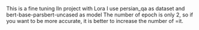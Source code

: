 This is a fine tuning lln project with Lora
I use persian_qa as dataset and bert-base-parsbert-uncased as model
The number of epoch is only 2, so if you want to be more accurate, it is better to increase the number of =it.
